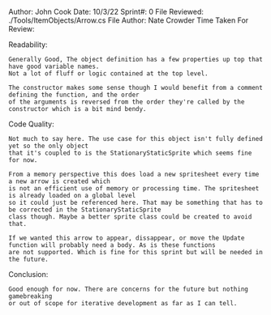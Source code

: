 ﻿Author: John Cook
Date: 10/3/22
Sprint#: 0
File Reviewed: ./Tools/ItemObjects/Arrow.cs
File Author: Nate Crowder
Time Taken For Review: 

Readability:

	Generally Good, The object definition has a few properties up top that have good variable names.
	Not a lot of fluff or logic contained at the top level.

	The constructor makes some sense though I would benefit from a comment defining the function, and the order
	of the arguments is reversed from the order they're called by the constructor which is a bit mind bendy.


Code Quality:

	Not much to say here. The use case for this object isn't fully defined yet so the only object
	that it's coupled to is the StationaryStaticSprite which seems fine for now.

	From a memory perspective this does load a new spritesheet every time a new arrow is created which
	is not an efficient use of memory or processing time. The spritesheet is already loaded on a global level
	so it could just be referenced here. That may be something that has to be corrected in the StationaryStaticSprite
	class though. Maybe a better sprite class could be created to avoid that.

	If we wanted this arrow to appear, dissappear, or move the Update function will probably need a body. As is these functions
	are not supported. Which is fine for this sprint but will be needed in the future.

Conclusion:

	Good enough for now. There are concerns for the future but nothing gamebreaking
	or out of scope for iterative development as far as I can tell.